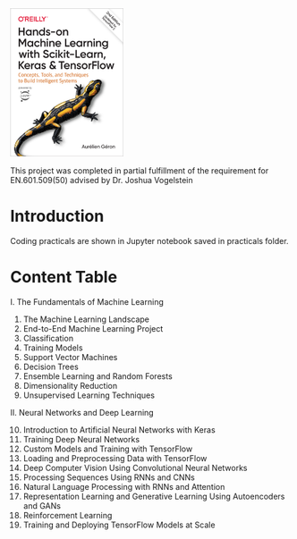 <img src="cover.png" height=40% width=40%>

This project was completed in partial fulfillment of the requirement for EN.601.509(50) advised by Dr. Joshua Vogelstein<br>

# Introduction

Coding practicals are shown in Jupyter notebook saved in practicals folder.

# Content Table

I. The Fundamentals of Machine Learning

1. The Machine Learning Landscape
2. End-to-End Machine Learning Project
3. Classification
4. Training Models
5. Support Vector Machines
6. Decision Trees
7. Ensemble Learning and Random Forests
8. Dimensionality Reduction
9. Unsupervised Learning Techniques

II. Neural Networks and Deep Learning

10. Introduction to Artificial Neural Networks with Keras
11. Training Deep Neural Networks
12. Custom Models and Training with TensorFlow
13. Loading and Preprocessing Data with TensorFlow
14. Deep Computer Vision Using Convolutional Neural Networks
15. Processing Sequences Using RNNs and CNNs
16. Natural Language Processing with RNNs and Attention
17. Representation Learning and Generative Learning Using Autoencoders and GANs
18. Reinforcement Learning
19. Training and Deploying TensorFlow Models at Scale

